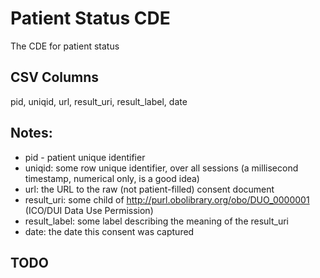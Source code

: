 # Patient Status CDE

The CDE for patient status

## CSV Columns

pid, uniqid, url, result_uri, result_label, date



## Notes:
  * pid - patient unique identifier
  * uniqid:  some row unique identifier, over all sessions (a millisecond timestamp, numerical only, is a good idea)
  * url:  the URL to the raw (not patient-filled) consent document
  * result_uri:  some child of http://purl.obolibrary.org/obo/DUO_0000001 (ICO/DUI Data Use Permission)
  * result_label:  some label describing the meaning of the result_uri
  * date:  the date this consent was captured

  
##  TODO

  